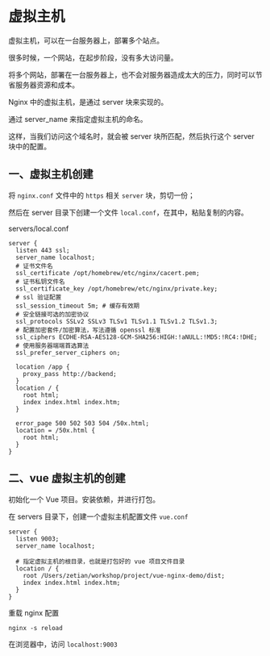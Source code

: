 # 虚拟主机

虚拟主机，可以在一台服务器上，部署多个站点。

很多时候，一个网站，在起步阶段，没有多大访问量。

将多个网站，部署在一台服务器上，也不会对服务器造成太大的压力，同时可以节省服务器资源和成本。

Nginx 中的虚拟主机，是通过 server 块来实现的。

通过 server_name 来指定虚拟主机的命名。

这样，当我们访问这个域名时，就会被 server 块所匹配，然后执行这个 server 块中的配置。

## 一、虚拟主机创建

将 `nginx.conf` 文件中的 `https` 相关 `server` 块，剪切一份；

然后在 server 目录下创建一个文件 `local.conf`，在其中，粘贴复制的内容。

servers/local.conf

```nginx
server {
  listen 443 ssl;
  server_name localhost;
  # 证书文件名
  ssl_certificate /opt/homebrew/etc/nginx/cacert.pem;
  # 证书私钥文件名
  ssl_certificate_key /opt/homebrew/etc/nginx/private.key;
  # ssl 验证配置
  ssl_session_timeout 5m; # 缓存有效期
  # 安全链接可选的加密协议
  ssl_protocols SSLv2 SSLv3 TLSv1 TLSv1.1 TLSv1.2 TLSv1.3;
  # 配置加密套件/加密算法，写法遵循 openssl 标准
  ssl_ciphers ECDHE-RSA-AES128-GCM-SHA256:HIGH:!aNULL:!MD5:!RC4:!DHE;
  # 使用服务器端端首选算法
  ssl_prefer_server_ciphers on;

  location /app {
    proxy_pass http://backend;
  }
  location / {
    root html;
    index index.html index.htm;
  }

  error_page 500 502 503 504 /50x.html;
  location = /50x.html {
    root html;
  }
}
```

## 二、vue 虚拟主机的创建

初始化一个 Vue 项目。安装依赖，并进行打包。

在 servers 目录下，创建一个虚拟主机配置文件 `vue.conf`

```nginx
server {
  listen 9003;
  server_name localhost;

  # 指定虚拟主机的根目录，也就是打包好的 vue 项目文件目录
  location / {
    root /Users/zetian/workshop/project/vue-nginx-demo/dist;
    index index.html index.htm;
  }
}
```

重载 nginx 配置

```shell
nginx -s reload
```

在浏览器中，访问 `localhost:9003`
